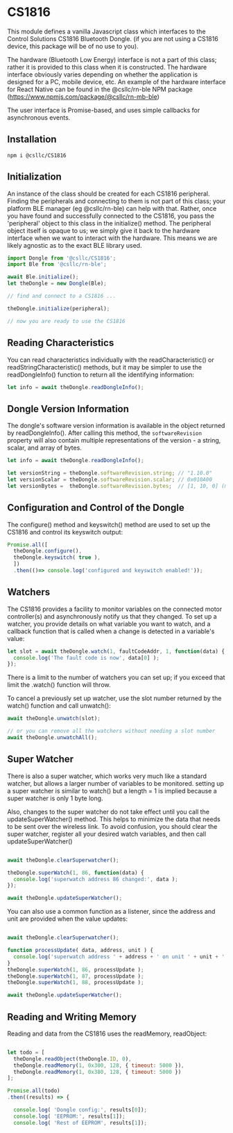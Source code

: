 # CS1816

This module defines a vanilla Javascript class which interfaces to the 
Control Solutions CS1816 Bluetooth Dongle. (if you are not using a CS1816
device, this package will be of no use to you).

The hardware (Bluetooth Low Energy) interface is not a part of this class;
rather it is provided to this class when it is constructed.  The hardware
interface obviously varies depending on whether the application is designed
for a PC, mobile device, etc.
An example of the hardware interface for React Native can be found in the 
@csllc/rn-ble NPM package (https://www.npmjs.com/package/@csllc/rn-mb-ble)

The user interface is Promise-based, and uses simple callbacks for asynchronous events.

## Installation
`npm i @csllc/CS1816`

## Initialization

An instance of the class should be created for each CS1816 peripheral.
Finding the peripherals and connecting to them is not part of this class;
your platform BLE manager (eg @csllc/rn-ble) can help with that.  Rather, once
you have found and successfully connected to the CS1816, you pass the 'peripheral'
object to this class in the initialize() method.  The peripheral object itself
is opaque to us; we simply give it back to the hardware interface when we want
to interact with the hardware.  This means we are likely agnostic as to the 
exact BLE library used.

```js
import Dongle from '@csllc/CS1816';
import Ble from '@csllc/rn-ble';

await Ble.initialize();
let theDongle = new Dongle(Ble);

// find and connect to a CS1816 ...

theDongle.initialize(peripheral);

// now you are ready to use the CS1816

```

## Reading Characteristics

You can read characteristics individually with the readCharacteristic() or 
readStringCharacteristic() methods, but it may be simpler to use the readDongleInfo() function to return all the identifying information:

```js
let info = await theDongle.readDongleInfo();

```

## Dongle Version Information

The dongle's software version information is available in the object returned by readDongleInfo(). After calling this method, the `softwareRevision` property will also contain multiple representations of the version - a string, scalar, and array of bytes.

```js
let info = await theDongle.readDongleInfo();

let versionString = theDongle.softwareRevision.string; // "1.10.0"
let versionScalar = theDongle.softwareRevision.scalar; // 0x010A00
let versionBytes =  theDongle.softwareRevision.bytes;  // [1, 10, 0] (major, minor, patch)
```

## Configuration and Control of the Dongle

The configure() method and keyswitch() method are used to set up the CS1816 and control its keyswitch output:

```js
Promise.all([
  theDongle.configure(),
  theDongle.keyswitch( true ),
  ])
  .then(()=> console.log('configured and keyswitch enabled!'));


```

## Watchers

The CS1816 provides a facility to monitor variables on the connected motor controller(s) and asynchronously notify us that they changed.  To set up a watcher, you provide details on what variable you want to watch, and a callback function that is called when a change is detected in a variable's value:

```js
let slot = await theDongle.watch(1, faultCodeAddr, 1, function(data) {
  console.log('The fault code is now', data[0] );
});

```

There is a limit to the number of watchers you can set up; if you exceed that
limit the .watch() function will throw.

To cancel a previously set up watcher, use the slot number returned by the watch() function and call unwatch():

```js
await theDongle.unwatch(slot);

// or you can remove all the watchers without needing a slot number
await theDongle.unwatchAll();
```


## Super Watcher

There is also a super watcher, which works very much like a standard watcher, but allows
a larger number of variables to be monitored.  setting up a super watcher is similar to
watch() but a length = 1 is implied because a super watcher is only 1 byte long.

Also, changes to the super watcher do not take effect until you call the updateSuperWatcher() method.  This helps to minimize the data that needs to be sent over the wireless link.
To avoid confusion, you should clear the super watcher, register all your desired 
watch variables, and then call updateSuperWatcher()

```js

await theDongle.clearSuperwatcher();

theDongle.superWatch(1, 86, function(data) {
  console.log('superwatch address 86 changed:', data );
});

await theDongle.updateSuperWatcher();

```

You can also use a common function as a listener, since the address and unit are provided when the value updates:
```js

await theDongle.clearSuperwatcher();

function processUpdate( data, address, unit ) {
  console.log('superwatch address ' + address + ' on unit ' + unit + ' changed:', data );
}
theDongle.superWatch(1, 86, processUpdate );
theDongle.superWatch(1, 87, processUpdate );
theDongle.superWatch(1, 88, processUpdate );

await theDongle.updateSuperWatcher();

```

## Reading and Writing Memory

Reading and data from the CS1816 uses the readMemory, readObject:

```js

let todo = [
  theDongle.readObject(theDongle.ID, 0),
  theDongle.readMemory(1, 0x300, 128, { timeout: 5000 }),
  theDongle.readMemory(1, 0x380, 128, { timeout: 5000 })
];

Promise.all(todo)
.then((results) => {

  console.log( 'Dongle config:', results[0]);
  console.log( 'EEPROM:', results[1]);
  console.log( 'Rest of EEPROM', results[1]);


```

